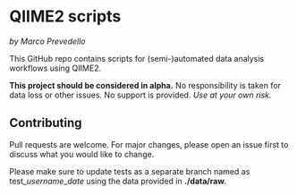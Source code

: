 # QIIME2 scripts

*by Marco Prevedello*

This GitHub repo contains scripts for (semi-)automated data analysis workflows
using QIIME2.

**This project should be considered in alpha.** No responsibility is taken for
 data loss or other issues. No support is provided. *Use at your own risk.*

## Contributing

Pull requests are welcome. For major changes, please open an issue first to
discuss what you would like to change.

Please make sure to update tests as a separate branch named as
test\_*username*\_*date* using the data provided in **./data/raw**.


